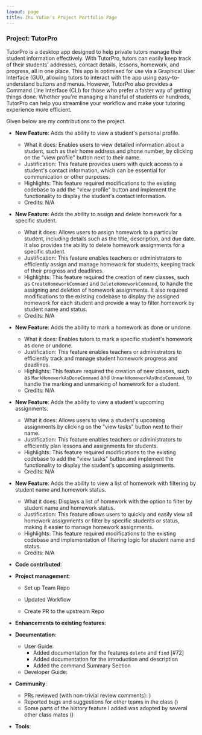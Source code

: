 ```yaml
---
layout: page
title: Zhu Yufan's Project Portfolio Page
---
```


### Project: TutorPro

TutorPro is a desktop app designed to help private tutors manage their student information effectively. With TutorPro, tutors can easily keep track of their students' addresses, contact details, lessons, homework, and progress, all in one place. This app is optimised for use via a Graphical User Interface (GUI), allowing tutors to interact with the app using easy-to-understand buttons and menus. However, TutorPro also provides a Command Line Interface (CLI) for those who prefer a faster way of getting things done. Whether you're managing a handful of students or hundreds, TutorPro can help you streamline your workflow and make your tutoring experience more efficient.

Given below are my contributions to the project.

* **New Feature**: Adds the ability to view a student's personal profile.
  
    - What it does: Enables users to view detailed information about a student, such as their home address and phone number, by clicking on the "view profile" button next to their name.
    - Justification: This feature provides users with quick access to a student's contact information, which can be essential for communication or other purposes.
    - Highlights: This feature required modifications to the existing codebase to add the "view profile" button and implement the functionality to display the student's contact information.
    - Credits: N/A
    
* **New Feature**: Adds the ability to assign and delete homework for a specific student.

    - What it does: Allows users to assign homework to a particular student, including details such as the title, description, and due date. It also provides the ability to delete homework assignments for a specific student.
    - Justification: This feature enables teachers or administrators to efficiently assign and manage homework for students, keeping track of their progress and deadlines.
    - Highlights: This feature required the creation of new classes, such as `CreateHomeworkCommand` and `DeleteHomeworkCommand`, to handle the assigning and deletion of homework assignments. It also required modifications to the existing codebase to display the assigned homework for each student and provide a way to filter homework by student name and status.
    - Credits: N/A

* **New Feature**: Adds the ability to mark a homework as done or undone.

    - What it does: Enables tutors to mark a specific student's homework as done or undone.
    - Justification: This feature enables teachers or administrators to efficiently track and manage student homework progress and deadlines.
    - Highlights: This feature required the creation of new classes, such as `MarkHomeworkAsDoneCommand` and `UnmarkHomeworkAsUndoCommand`, to handle the marking and unmarking of homework for a student.
    - Credits: N/A

* **New Feature**: Adds the ability to view a student's upcoming assignments.

    - What it does: Allows users to view a student's upcoming assignments by clicking on the "view tasks" button next to their name.
    - Justification: This feature enables teachers or administrators to efficiently plan lessons and assignments for students.
    - Highlights: This feature required modifications to the existing codebase to add the "view tasks" button and implement the functionality to display the student's upcoming assignments.
    - Credits: N/A

* **New Feature**: Adds the ability to view a list of homework with filtering by student name and homework status.

    - What it does: Displays a list of homework with the option to filter by student name and homework status.
    - Justification: This feature allows users to quickly and easily view all homework assignments or filter by specific students or status, making it easier to manage homework assignments.
    - Highlights: This feature required modifications to the existing codebase and implementation of filtering logic for student name and status.
    - Credits: N/A

* **Code contributed**:

* **Project management**:

    * Set up Team Repo
    * Updated Workflow

    * Create PR to the upstream Repo

* **Enhancements to existing features**:

* **Documentation**:
  * User Guide:
    * Added documentation for the features `delete` and `find` [\#72]
    * Added documentation for the introduction and description
    * Added the command Summary Section
  * Developer Guide:
  
* **Community**:
  * PRs reviewed (with non-trivial review comments): )
  * Reported bugs and suggestions for other teams in the class ()
  * Some parts of the history feature I added was adopted by several other class mates ()
  
* **Tools**:
